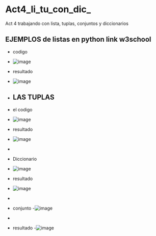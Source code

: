 # Act4_li_tu_con_dic_
Act 4 trabajando con lista, tuplas, conjuntos y diccionarios
## EJEMPLOS de listas en python link w3school
- codigo
- ![image](https://github.com/user-attachments/assets/e5eac6f6-1aa3-41ad-aacb-8678f3257c0a)
- resultado
- ![image](https://github.com/user-attachments/assets/327697c4-0ae4-442f-9d1e-da302d5eadd4)

- ## LAS TUPLAS

- el codigo
- ![image](https://github.com/user-attachments/assets/4ca72fcd-2444-43f1-a2cc-719a6c238f57)
- resultado
- ![image](https://github.com/user-attachments/assets/d653a995-3a95-4e4e-8464-24cb457054cd)
- 
- Diccionario
- ![image](https://github.com/user-attachments/assets/08a3383d-77e3-4b25-a8f5-606e4d682334)

- resultado
- ![image](https://github.com/user-attachments/assets/1fb4a32e-370e-4858-be7d-ff14207e2e5c)
-

- conjunto
-![image](https://github.com/user-attachments/assets/ecedf930-f7d2-415d-b434-a2b6c37f580a)
-
- resultado
-![image](https://github.com/user-attachments/assets/70debe91-b155-4d3c-b08d-538722066b59)
